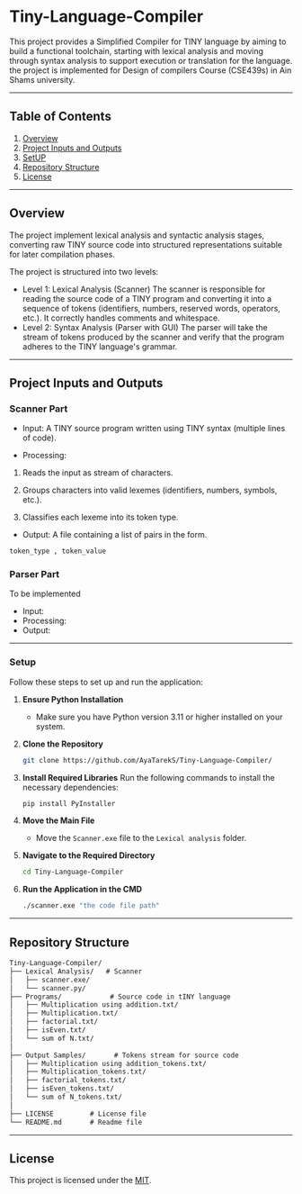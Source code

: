 # Tiny-Language-Compiler
This project provides a Simplified Compiler for TINY language by aiming to build a functional toolchain, starting with lexical analysis and moving through syntax analysis to support execution or translation for the language.
the project is implemented for Design of compilers Course (CSE439s) in Ain Shams university.

---

## Table of Contents

1. [Overview](#overview)
2. [Project Inputs and Outputs](#Project-Inputs-and-Outputs)
3. [SetUP](#setup)
3. [Repository Structure](#repository-structure)
4. [License](#license)

---

## Overview
The project implement lexical analysis and syntactic analysis stages, converting raw TINY source code into structured representations suitable for later compilation phases.

The project is structured into two levels:

- Level 1: Lexical Analysis (Scanner)
    The scanner is responsible for reading the source code of a TINY program and converting it into a sequence of tokens (identifiers, numbers, reserved words, operators, etc.). It correctly handles comments and whitespace.
- Level 2: Syntax Analysis (Parser with GUI)
    The parser will take the stream of tokens produced by the scanner and verify that the program adheres to the TINY language's grammar. 


---

## Project Inputs and Outputs

### Scanner Part

- Input:
A TINY source program written using TINY syntax (multiple lines of code).

- Processing:
1. Reads the input as stream of characters.

2. Groups characters into valid lexemes (identifiers, numbers, symbols, etc.).

3. Classifies each lexeme into its token type.

- Output:
A file containing a list of pairs in the form.

```bash
token_type , token_value
```

### Parser Part
To be implemented
- Input:
- Processing:
- Output:


---

### Setup

Follow these steps to set up and run the application:

1. **Ensure Python Installation**
   - Make sure you have Python version 3.11 or higher installed on your system.

2. **Clone the Repository**
   ```bash
   git clone https://github.com/AyaTarekS/Tiny-Language-Compiler/
   ```

3. **Install Required Libraries**
   Run the following commands to install the necessary dependencies:
   ```bash
   pip install PyInstaller
   ```

4. **Move the Main File**
   - Move the `Scanner.exe` file to the `Lexical analysis` folder.


5. **Navigate to the Required Directory**
   ```bash
   cd Tiny-Language-Compiler
   ```

6. **Run the Application in the CMD**
   ```bash
   ./scanner.exe "the code file path"
   ```
 
---

## Repository Structure

```markdown
Tiny-Language-Compiler/
├── Lexical Analysis/   # Scanner
│   ├── scanner.exe/   
│   └── scanner.py/            
├── Programs/            # Source code in tINY language
│   ├── Multiplication using addition.txt/
│   ├── Multiplication.txt/
│   ├── factorial.txt/
│   ├── isEven.txt/     
│   └── sum of N.txt/
│
├── Output Samples/       # Tokens stream for source code
│   ├── Multiplication using addition_tokens.txt/
│   ├── Multiplication_tokens.txt/
│   ├── factorial_tokens.txt/
│   ├── isEven_tokens.txt/     
│   └── sum of N_tokens.txt/
│
├── LICENSE         # License file
└── README.md       # Readme file
```

---

## License

This project is licensed under the [MIT](LICENSE).